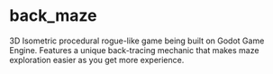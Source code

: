 # back_maze
3D Isometric procedural rogue-like game being built on Godot Game Engine. Features a unique back-tracing mechanic that makes maze exploration easier as you get more experience.
